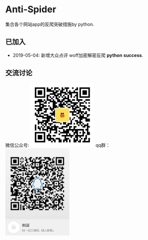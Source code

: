 # Anti-Spider
集合各个网站app的反爬突破措施by python.


## 已加入

 * 2019-05-04: 新增大众点评 woff加密解密反爬   **python**   **success**.



## 交流讨论

微信公众号:
![gzh](qrcode.jpg)
qq群：
![qq](qq.png)